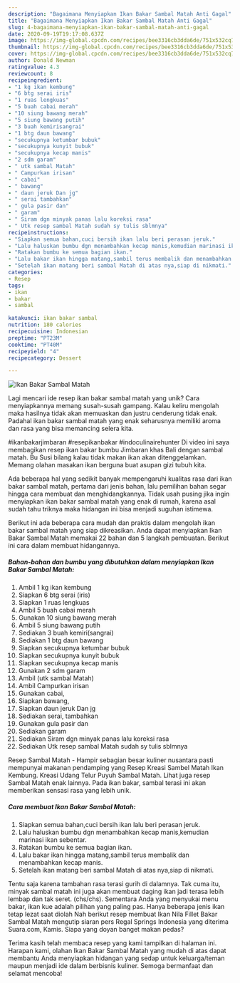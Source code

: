 ```yaml
---
description: "Bagaimana Menyiapkan Ikan Bakar Sambal Matah Anti Gagal"
title: "Bagaimana Menyiapkan Ikan Bakar Sambal Matah Anti Gagal"
slug: 4-bagaimana-menyiapkan-ikan-bakar-sambal-matah-anti-gagal
date: 2020-09-19T19:17:08.637Z
image: https://img-global.cpcdn.com/recipes/bee3316cb3dda6de/751x532cq70/ikan-bakar-sambal-matah-foto-resep-utama.jpg
thumbnail: https://img-global.cpcdn.com/recipes/bee3316cb3dda6de/751x532cq70/ikan-bakar-sambal-matah-foto-resep-utama.jpg
cover: https://img-global.cpcdn.com/recipes/bee3316cb3dda6de/751x532cq70/ikan-bakar-sambal-matah-foto-resep-utama.jpg
author: Donald Newman
ratingvalue: 4.3
reviewcount: 8
recipeingredient:
- "1 kg ikan kembung"
- "6 btg serai iris"
- "1 ruas lengkuas"
- "5 buah cabai merah"
- "10 siung bawang merah"
- "5 siung bawang putih"
- "3 buah kemirisangrai"
- "1 btg daun bawang"
- "secukupnya ketumbar bubuk"
- "secukupnya kunyit bubuk"
- "secukupnya kecap manis"
- "2 sdm garam"
- " utk sambal Matah"
- " Campurkan irisan"
- " cabai"
- " bawang"
- " daun jeruk Dan jg"
- " serai tambahkan"
- " gula pasir dan"
- " garam"
- " Siram dgn minyak panas lalu koreksi rasa"
- " Utk resep sambal Matah sudah sy tulis sblmnya"
recipeinstructions:
- "Siapkan semua bahan,cuci bersih ikan lalu beri perasan jeruk."
- "Lalu haluskan bumbu dgn menambahkan kecap manis,kemudian marinasi ikan sebentar."
- "Ratakan bumbu ke semua bagian ikan."
- "Lalu bakar ikan hingga matang,sambil terus membalik dan menambahkan kecap manis."
- "Setelah ikan matang beri sambal Matah di atas nya,siap di nikmati."
categories:
- Resep
tags:
- ikan
- bakar
- sambal

katakunci: ikan bakar sambal 
nutrition: 180 calories
recipecuisine: Indonesian
preptime: "PT23M"
cooktime: "PT40M"
recipeyield: "4"
recipecategory: Dessert

---
```



![Ikan Bakar Sambal Matah](https://img-global.cpcdn.com/recipes/bee3316cb3dda6de/751x532cq70/ikan-bakar-sambal-matah-foto-resep-utama.jpg)

Lagi mencari ide resep ikan bakar sambal matah yang unik? Cara menyiapkannya memang susah-susah gampang. Kalau keliru mengolah maka hasilnya tidak akan memuaskan dan justru cenderung tidak enak. Padahal ikan bakar sambal matah yang enak seharusnya memiliki aroma dan rasa yang bisa memancing selera kita.

#ikanbakarjimbaran #resepikanbakar #indoculinairehunter Di video ini saya membagikan resep ikan bakar bumbu Jimbaran khas Bali dengan sambal matah. Bu Susi bilang kalau tidak makan ikan akan ditenggelamkan. Memang olahan masakan ikan berguna buat asupan gizi tubuh kita.

Ada beberapa hal yang sedikit banyak mempengaruhi kualitas rasa dari ikan bakar sambal matah, pertama dari jenis bahan, lalu pemilihan bahan segar hingga cara membuat dan menghidangkannya. Tidak usah pusing jika ingin menyiapkan ikan bakar sambal matah yang enak di rumah, karena asal sudah tahu triknya maka hidangan ini bisa menjadi suguhan istimewa.


Berikut ini ada beberapa cara mudah dan praktis dalam mengolah ikan bakar sambal matah yang siap dikreasikan. Anda dapat menyiapkan Ikan Bakar Sambal Matah memakai 22 bahan dan 5 langkah pembuatan. Berikut ini cara dalam membuat hidangannya.

<!--inarticleads1-->

##### Bahan-bahan dan bumbu yang dibutuhkan dalam menyiapkan Ikan Bakar Sambal Matah:

1. Ambil 1 kg ikan kembung
1. Siapkan 6 btg serai (iris)
1. Siapkan 1 ruas lengkuas
1. Ambil 5 buah cabai merah
1. Gunakan 10 siung bawang merah
1. Ambil 5 siung bawang putih
1. Sediakan 3 buah kemiri(sangrai)
1. Sediakan 1 btg daun bawang
1. Siapkan secukupnya ketumbar bubuk
1. Siapkan secukupnya kunyit bubuk
1. Siapkan secukupnya kecap manis
1. Gunakan 2 sdm garam
1. Ambil  (utk sambal Matah)
1. Ambil  Campurkan irisan
1. Gunakan  cabai,
1. Siapkan  bawang,
1. Siapkan  daun jeruk Dan jg
1. Sediakan  serai, tambahkan
1. Gunakan  gula pasir dan
1. Sediakan  garam
1. Sediakan  Siram dgn minyak panas lalu koreksi rasa
1. Sediakan  Utk resep sambal Matah sudah sy tulis sblmnya


Resep Sambal Matah - Hampir sebagian besar kuliner nusantara pasti mempunyai makanan pendamping yang Resep Kreasi Sambel Matah Ikan Kembung. Kreasi Udang Telur Puyuh Sambal Matah. Lihat juga resep Sambal Matah enak lainnya. Pada ikan bakar, sambal terasi ini akan memberikan sensasi rasa yang lebih unik. 

<!--inarticleads2-->

##### Cara membuat Ikan Bakar Sambal Matah:

1. Siapkan semua bahan,cuci bersih ikan lalu beri perasan jeruk.
1. Lalu haluskan bumbu dgn menambahkan kecap manis,kemudian marinasi ikan sebentar.
1. Ratakan bumbu ke semua bagian ikan.
1. Lalu bakar ikan hingga matang,sambil terus membalik dan menambahkan kecap manis.
1. Setelah ikan matang beri sambal Matah di atas nya,siap di nikmati.


Tentu saja karena tambahan rasa terasi gurih di dalamnya. Tak cuma itu, minyak sambal matah ini juga akan membuat daging ikan jadi terasa lebih lembap dan tak seret. (chs/chs). Sementara Anda yang menyukai menu bakar, ikan kue adalah pilihan yang paling pas. Hanya beberapa jenis ikan tetap lezat saat diolah Nah berikut resep membuat Ikan Nila Fillet Bakar Sambal Matah mengutip siaran pers Regal Springs Indonesia yang diterima Suara.com, Kamis. Siapa yang doyan banget makan pedas? 

Terima kasih telah membaca resep yang kami tampilkan di halaman ini. Harapan kami, olahan Ikan Bakar Sambal Matah yang mudah di atas dapat membantu Anda menyiapkan hidangan yang sedap untuk keluarga/teman maupun menjadi ide dalam berbisnis kuliner. Semoga bermanfaat dan selamat mencoba!

